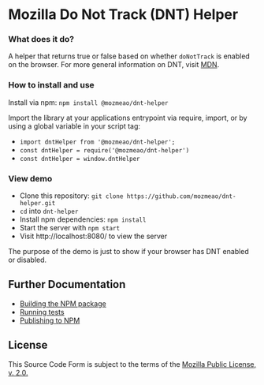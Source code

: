# Mozilla Do Not Track (DNT) Helper

### What does it do?

A helper that returns true or false based on whether `doNotTrack` is enabled on the browser. For more general information on DNT, visit [MDN](https://developer.mozilla.org/en-US/docs/Web/HTTP/Headers/DNT).

### How to install and use

Install via npm: `npm install @mozmeao/dnt-helper`

Import the library at your applications entrypoint via require, import, or by using a global variable in your script tag:

-   `import dntHelper from '@mozmeao/dnt-helper';`
-   `const dntHelper = require('@mozmeao/dnt-helper')`
-   `const dntHelper = window.dntHelper`

### View demo
- Clone this repository: `git clone https://github.com/mozmeao/dnt-helper.git`
- `cd` into `dnt-helper`
- Install npm dependencies: `npm install`
- Start the server with `npm start`
- Visit http://localhost:8080/ to view the server

The purpose of the demo is just to show if your browser has DNT enabled or disabled.
## Further Documentation

-   [Building the NPM package](docs/#building-the-npm-package)
-   [Running tests](docs/#running-tests)
-   [Publishing to NPM](docs/#publishing-to-npm)

## License

This Source Code Form is subject to the terms of the [Mozilla Public
License, v. 2.0.](http://mozilla.org/MPL/2.0/)
